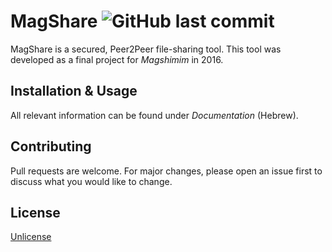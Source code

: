 # MagShare ![GitHub last commit](https://img.shields.io/github/last-commit/shavitborisov/Magshare.svg)
MagShare is a secured, Peer2Peer file-sharing tool.
This tool was developed as a final project for _Magshimim_ in 2016.
## Installation & Usage
All relevant information can be found under _Documentation_ (Hebrew).
## Contributing
Pull requests are welcome. For major changes, please open an issue first to discuss what you would like to change.
## License
[Unlicense](https://choosealicense.com/licenses/unlicense/)

